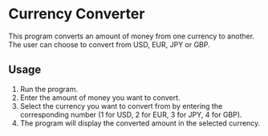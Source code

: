 
# Currency Converter

This program converts an amount of money from one currency to another. The user can choose to convert from USD, EUR, JPY or GBP.

## Usage

1. Run the program.
2. Enter the amount of money you want to convert.
3. Select the currency you want to convert from by entering the corresponding number (1 for USD, 2 for EUR, 3 for JPY, 4 for GBP).
4. The program will display the converted amount in the selected currency.



